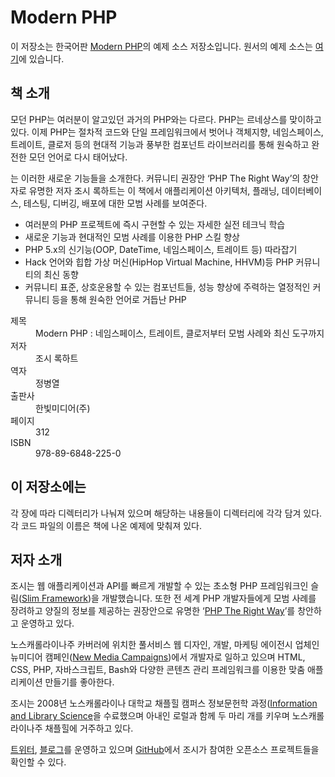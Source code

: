 # Modern PHP

이 저장소는 한국어판 [Modern PHP](http://hanbit.co.kr/book/look.html?isbn=978-89-6848-225-0)의 예제 소스 저장소입니다. 원서의 예제 소스는 [여기](https://github.com/codeguy/modern-php)에 있습니다.

## 책 소개

모던 PHP는 여러분이 알고있던 과거의 PHP와는 다르다. PHP는 르네상스를 맞이하고 있다. 이제 PHP는 절차적 코드와 단일 프레임워크에서 벗어나 객체지향, 네임스페이스, 트레이트, 클로저 등의 현대적 기능과 풍부한 컴포넌트 라이브러리를 통해 원숙하고 완전한 모던 언어로 다시 태어났다.

<Modern PHP>는 이러한 새로운 기능들을 소개한다. 커뮤니티 권장안 ‘PHP The Right Way’의 창안자로 유명한 저자 조시 록하트는 이 책에서 애플리케이션 아키텍처, 플래닝, 데이터베이스, 테스팅, 디버깅, 배포에 대한 모범 사례를 보여준다.  

* 여러분의 PHP 프로젝트에 즉시 구현할 수 있는 자세한 실전 테크닉 학습
* 새로운 기능과 현대적인 모범 사례를 이용한 PHP 스킬 향상
* PHP 5.x의 신기능(OOP, DateTime, 네임스페이스, 트레이트 등) 따라잡기
* Hack 언어와 힙합 가상 머신(HipHop Virtual Machine, HHVM)등 PHP 커뮤니티의 최신 동향
* 커뮤니티 표준, 상호운용할 수 있는 컴포넌트들, 성능 향상에 주력하는 열정적인 커뮤니티 등을 통해 원숙한 언어로 거듭난 PHP 


<dl>
    <dt>제목</dt>
    <dd>Modern PHP : 네임스페이스, 트레이트, 클로저부터 모범 사례와 최신 도구까지
    <dt>저자</dt>
    <dd>조시 록하트</dd>
    <dt>역자</dt>
    <dd>정병열</dd>
    <dt>출판사</dt>
    <dd>한빛미디어(주)</dd>
    <dt>페이지</dt>
    <dd>312</dd>
    <dt>ISBN</dt>
    <dd>978-89-6848-225-0</dd>
</dl>

## 이 저장소에는

각 장에 따라 디렉터리가 나눠져 있으며 해당하는 내용들이 디렉터리에 각각 담겨 있다. 각 코드 파일의 이름은 책에 나온 예제에 맞춰져 있다.  

## 저자 소개

조시는 웹 애플리케이션과 API를 빠르게 개발할 수 있는 초소형 PHP 프레임워크인 슬림([Slim Framework](http://slimframework.com/))을 개발했습니다. 또한 전 세계 PHP 개발자들에게 모범 사례를 장려하고 양질의 정보를 제공하는 권장안으로 유명한 ‘[PHP The Right Way](http://www.phptherightway.com/)’를 창안하고 운영하고 있다. 

노스캐롤라이나주 카버러에 위치한 풀서비스 웹 디자인, 개발, 마케팅 에이전시 업체인 뉴미디어 캠페인([New Media Campaigns](http://www.newmediacampaigns.com/))에서 개발자로 일하고 있으며 HTML, CSS, PHP, 자바스크립트, Bash와 다양한 콘텐츠 관리 프레임워크를 이용한 맞춤 애플리케이션 만들기를 좋아한다. 

조시는 2008년 노스캐롤라이나 대학교 채플힐 캠퍼스 정보문헌학 과정([Information and Library Science](http://sils.unc.edu/)을 수료했으며 아내인 로럴과 함께 두 마리 개를 키우며 노스캐롤라이나주 채플힐에 거주하고 있다.

[트위터](https://twitter.com/codeguy), [블로그](https://joshlockhart.com)를 운영하고 있으며 [GitHub](https://github.com/codeguy)에서 조시가 참여한 오픈소스 프로젝트들을 확인할 수 있다.
